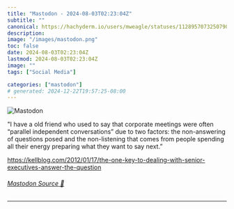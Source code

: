 ```yaml
---
title: "Mastodon - 2024-08-03T02:23:04Z"
subtitle: ""
canonical: https://hachyderm.io/users/mweagle/statuses/112895707325079004
description:
image: "/images/mastodon.png"
toc: false
date: 2024-08-03T02:23:04Z
lastmod: 2024-08-03T02:23:04Z
image: ""
tags: ["Social Media"]

categories: ["mastodon"]
# generated: 2024-12-22T19:57:25-08:00
---
```

![Mastodon](/images/mastodon.png)

<p>&quot;I have a old friend who used to say that corporate meetings were often “parallel independent conversations” due to two factors:  the non-answering of questions posed and the non-listening that comes from people spending all their energy preparing what they want to say next.”</p><p><a href="https://kellblog.com/2012/01/17/the-one-key-to-dealing-with-senior-executives-answer-the-question" target="_blank" rel="nofollow noopener noreferrer" translate="no"><span class="invisible">https://</span><span class="ellipsis">kellblog.com/2012/01/17/the-on</span><span class="invisible">e-key-to-dealing-with-senior-executives-answer-the-question</span></a></p>


###### [Mastodon Source 🐘](https://hachyderm.io/@mweagle/112895707325079004)

___
